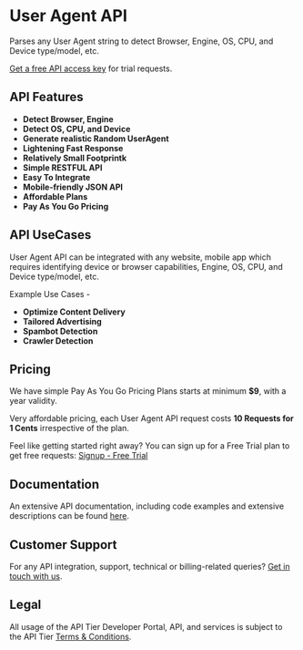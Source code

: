 # User Agent API
Parses any User Agent string to detect Browser, Engine, OS, CPU, and Device type/model, etc.


[Get a free API access key](https://www.apitier.com/signup) for trial requests.

## API Features
* **Detect Browser, Engine**
* **Detect OS, CPU, and Device**
* **Generate realistic Random UserAgent**
* **Lightening Fast Response**
* **Relatively Small Footprintk**
* **Simple RESTFUL API**
* **Easy To Integrate**
* **Mobile-friendly JSON API**
* **Affordable Plans**
* **Pay As You Go Pricing**

## API UseCases
User Agent API can be integrated with any website, mobile app which requires identifying device or browser capabilities, Engine, OS, CPU, and Device type/model, etc.

Example Use Cases -
* **Optimize Content Delivery**
* **Tailored Advertising**
* **Spambot Detection**
* **Crawler Detection**

## Pricing
We have simple Pay As You Go Pricing Plans starts at minimum **$9**, with a year validity.

Very affordable pricing, each User Agent API request costs **10 Requests for 1 Cents** irrespective of the plan.

Feel like getting started right away? You can sign up for a Free Trial plan to get free requests: [Signup - Free Trial](https://www.apitier.com/signup)

## Documentation
An extensive API documentation, including code examples and extensive descriptions can be found [here](https://docs.apitier.com).

## Customer Support
For any API integration, support, technical or billing-related queries? [Get in touch with us](mailto:hello@apitier.com).

## Legal
All usage of the API Tier Developer Portal, API, and services is subject to the API Tier [Terms & Conditions](https://www.apitier.com/legal/terms-of-service).
